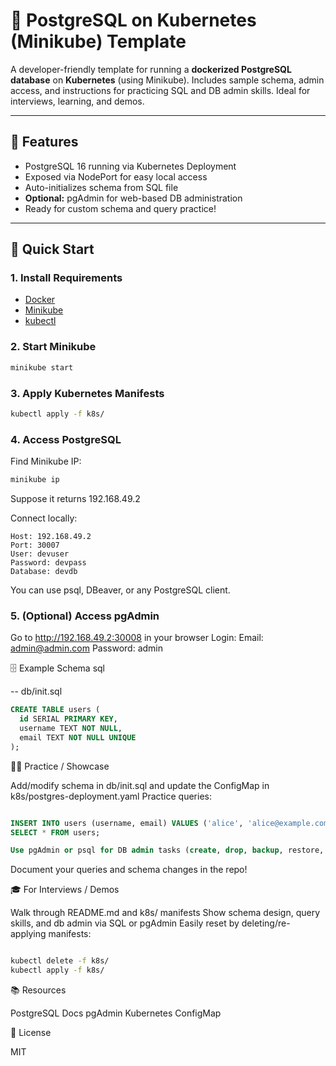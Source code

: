 # 🐘 PostgreSQL on Kubernetes (Minikube) Template

A developer-friendly template for running a **dockerized PostgreSQL database** on **Kubernetes** (using Minikube). Includes sample schema, admin access, and instructions for practicing SQL and DB admin skills. Ideal for interviews, learning, and demos.

---

## 🎯 Features

- PostgreSQL 16 running via Kubernetes Deployment
- Exposed via NodePort for easy local access
- Auto-initializes schema from SQL file
- **Optional:** pgAdmin for web-based DB administration
- Ready for custom schema and query practice!

---

## 🚀 Quick Start

### 1. **Install Requirements**
- [Docker](https://docs.docker.com/get-docker/)
- [Minikube](https://minikube.sigs.k8s.io/docs/)
- [kubectl](https://kubernetes.io/docs/tasks/tools/)

### 2. **Start Minikube**
```sh
minikube start
```

### 3. Apply Kubernetes Manifests
```sh
kubectl apply -f k8s/
```
### 4. Access PostgreSQL

Find Minikube IP:
```sh
minikube ip
```
Suppose it returns 192.168.49.2

Connect locally:

    Host: 192.168.49.2
    Port: 30007
    User: devuser
    Password: devpass
    Database: devdb

You can use psql, DBeaver, or any PostgreSQL client.

### 5. (Optional) Access pgAdmin

Go to http://192.168.49.2:30008 in your browser
Login:
    Email: admin@admin.com
    Password: admin

🗄️ Example Schema
sql

-- db/init.sql
```sql
CREATE TABLE users (
  id SERIAL PRIMARY KEY,
  username TEXT NOT NULL,
  email TEXT NOT NULL UNIQUE
);
```

🧑‍💻 Practice / Showcase

Add/modify schema in db/init.sql and update the ConfigMap in k8s/postgres-deployment.yaml
Practice queries:
```sql

INSERT INTO users (username, email) VALUES ('alice', 'alice@example.com');
SELECT * FROM users;

Use pgAdmin or psql for DB admin tasks (create, drop, backup, restore, etc.)
```
Document your queries and schema changes in the repo!

🎓 For Interviews / Demos

Walk through README.md and k8s/ manifests
Show schema design, query skills, and db admin via SQL or pgAdmin
Easily reset by deleting/re-applying manifests:
```sh

kubectl delete -f k8s/
kubectl apply -f k8s/
```

📚 Resources

PostgreSQL Docs
pgAdmin
Kubernetes ConfigMap

📜 License

MIT
